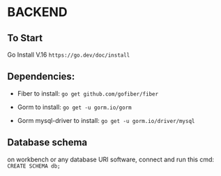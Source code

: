 # BACKEND

## To Start

Go Install V.16
`https://go.dev/doc/install`

## Dependencies:

- Fiber
 to install:
    `go get github.com/gofiber/fiber`

- Gorm
 to install:
    `go get -u gorm.io/gorm`

- Gorm mysql-driver
 to install:
    `go get -u gorm.io/driver/mysql`

## Database schema
 on workbench or any database URI software, connect and run this cmd:
    `CREATE SCHEMA db;`